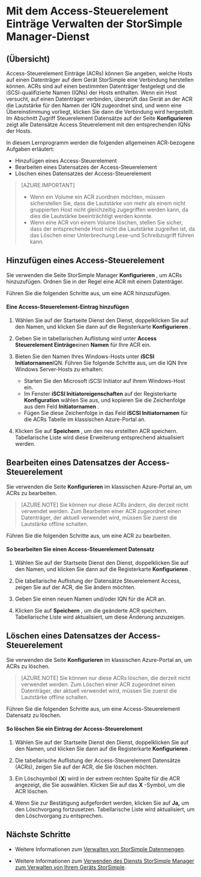 <properties 
   pageTitle="Verwalten von Access Steuerelement Einträgen in StorSimple | Microsoft Azure"
   description="Beschreibt, wie Access Steuerelement Einträge (ACRs) um festzustellen, welche Hosts herstellen können, auf einen Datenträger auf dem Gerät StorSimple verwenden."
   services="storsimple"
   documentationCenter=""
   authors="alkohli"
   manager="carmonm"
   editor="" />
<tags 
   ms.service="storsimple"
   ms.devlang="na"
   ms.topic="article"
   ms.tgt_pltfrm="na"
   ms.workload="na"
   ms.date="08/18/2016"
   ms.author="alkohli" />

# <a name="use-the-storsimple-manager-service-to-manage-access-control-records"></a>Mit dem Access-Steuerelement Einträge Verwalten der StorSimple Manager-Dienst

## <a name="overview"></a>(Übersicht)

Access-Steuerelement Einträge (ACRs) können Sie angeben, welche Hosts auf einen Datenträger auf dem Gerät StorSimple eine Verbindung herstellen können. ACRs sind auf einen bestimmten Datenträger festgelegt und die iSCSI-qualifizierte Namen (IQNs) der Hosts enthalten. Wenn ein Host versucht, auf einen Datenträger verbinden, überprüft das Gerät an der ACR die Lautstärke für den Namen der IQN zugeordnet sind, und wenn eine Übereinstimmung vorliegt, klicken Sie dann die Verbindung wird hergestellt. Im Abschnitt Zugriff Steuerelement Datensätze auf der Seite **Konfigurieren** zeigt alle Datensätze Access Steuerelement mit den entsprechenden IQNs der Hosts.

In diesem Lernprogramm werden die folgenden allgemeinen ACR-bezogene Aufgaben erläutert:

- Hinzufügen eines Access-Steuerelement 
- Bearbeiten eines Datensatzes der Access-Steuerelement 
- Löschen eines Datensatzes der Access-Steuerelement 

> [AZURE.IMPORTANT] 
> 
> - Wenn ein Volume ein ACR zuordnen möchten, müssen sicherstellen Sie, dass die Lautstärke von mehr als einem nicht gruppierten Host nicht gleichzeitig zugegriffen werden kann, da dies die Lautstärke beeinträchtigt werden konnte. 
> - Wenn eine ACR von einem Volume löschen, stellen Sie sicher, dass der entsprechende Host nicht die Lautstärke zugreifen ist, da das Löschen einer Unterbrechung Lese-und Schreibzugriff führen kann.

## <a name="add-an-access-control-record"></a>Hinzufügen eines Access-Steuerelement

Sie verwenden die Seite StorSimple Manager **Konfigurieren** , um ACRs hinzuzufügen. Ordnen Sie in der Regel eine ACR mit einem Datenträger.

Führen Sie die folgenden Schritte aus, um eine ACR hinzuzufügen.

#### <a name="to-add-an-access-control-record"></a>Eine Access-Steuerelement-Eintrag hinzufügen

1. Wählen Sie auf der Startseite Dienst den Dienst, doppelklicken Sie auf den Namen, und klicken Sie dann auf die Registerkarte **Konfigurieren** .

2. Geben Sie in tabellarischen Auflistung wird unter **Access Steuerelement Einträge**einen **Namen** für Ihre ACR ein.

3. Bieten Sie den Namen Ihres Windows-Hosts unter **iSCSI Initiatornamen**IQN. Führen Sie folgende Schritte aus, um die IQN Ihre Windows Server-Hosts zu erhalten:

   - Starten Sie den Microsoft iSCSI Initiator auf Ihrem Windows-Host ein.
   - Im Fenster **iSCSI Initiatoreigenschaften** auf der Registerkarte **Konfiguration** wählen Sie aus, und kopieren Sie die Zeichenfolge aus dem Feld **Initiatornamen** .
   - Fügen Sie diese Zeichenfolge in das Feld **iSCSI Initiatornamen** für die ACRs Tabelle im klassischen Azure-Portal an.

4. Klicken Sie auf **Speichern** , um den neu erstellten ACR speichern. Tabellarische Liste wird diese Erweiterung entsprechend aktualisiert werden.

## <a name="edit-an-access-control-record"></a>Bearbeiten eines Datensatzes der Access-Steuerelement

Sie verwenden die Seite **Konfigurieren** im klassischen Azure-Portal an, um ACRs zu bearbeiten. 

> [AZURE.NOTE] Sie können nur diese ACRs ändern, die derzeit nicht verwendet werden. Zum Bearbeiten einer ACR zugeordnet einen Datenträger, der aktuell verwendet wird, müssen Sie zuerst die Lautstärke offline schalten.

Führen Sie die folgenden Schritte aus, um eine ACR zu bearbeiten.

#### <a name="to-edit-an-access-control-record"></a>So bearbeiten Sie einen Access-Steuerelement Datensatz

1. Wählen Sie auf der Startseite Dienst den Dienst, doppelklicken Sie auf den Namen, und klicken Sie dann auf die Registerkarte **Konfigurieren** .

2. Die tabellarische Auflistung der Datensätze Steuerelement Access, zeigen Sie auf der ACR, die Sie ändern möchten.

3. Geben Sie einen neuen Namen und/oder IQN für die ACR an.

4. Klicken Sie auf **Speichern** , um die geänderte ACR speichern. Tabellarische Liste wird aktualisiert, um diese Änderung anzuzeigen.

## <a name="delete-an-access-control-record"></a>Löschen eines Datensatzes der Access-Steuerelement

Sie verwenden die Seite **Konfigurieren** im klassischen Azure-Portal an, um ACRs zu löschen. 

> [AZURE.NOTE] Sie können nur diese ACRs löschen, die derzeit nicht verwendet werden. Zum Löschen einer ACR zugeordnet einen Datenträger, der aktuell verwendet wird, müssen Sie zuerst die Lautstärke offline schalten.

Führen Sie die folgenden Schritte aus, um eine Access-Steuerelement Datensatz zu löschen.

#### <a name="to-delete-an-access-control-record"></a>So löschen Sie ein Eintrag der Access-Steuerelement

1. Wählen Sie auf der Startseite Dienst den Dienst, doppelklicken Sie auf den Namen, und klicken Sie dann auf die Registerkarte **Konfigurieren** .

2. Die tabellarische Auflistung der Access-Steuerelement Datensätze (ACRs), zeigen Sie auf der ACR, die Sie löschen möchten.

3. Ein Löschsymbol (**X**) wird in der extrem rechten Spalte für die ACR angezeigt, die Sie auswählen. Klicken Sie auf das **X** -Symbol, um die ACR löschen.

4. Wenn Sie zur Bestätigung aufgefordert werden, klicken Sie auf **Ja,** um den Löschvorgang fortzusetzen. Tabellarische Liste wird aktualisiert, um den Löschvorgang zu entsprechen.

## <a name="next-steps"></a>Nächste Schritte

- Weitere Informationen zum [Verwalten von StorSimple Datenmengen](storsimple-manage-volumes.md).

- Weitere Informationen zum [Verwenden des Diensts StorSimple Manager zum Verwalten von Ihrem Geräts StorSimple](storsimple-manager-service-administration.md).
 
